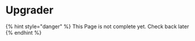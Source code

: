 # Upgrader

{% hint style="danger" %}
This Page is not complete yet. Check back later
{% endhint %}

